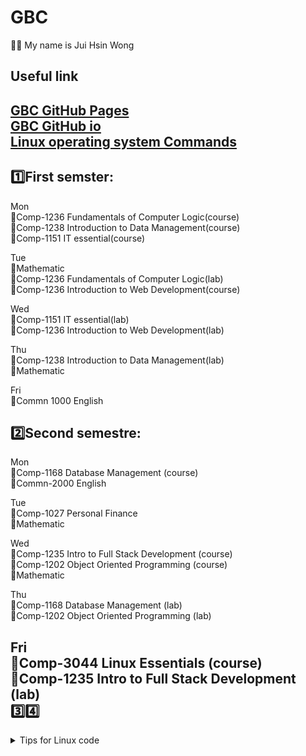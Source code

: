 # GBC
💁🏻 My name is Jui Hsin Wong

Useful link
---
[GBC GitHub Pages](https://pages.github.com/)<br>
[GBC GitHub io](https://spook0328.github.io/GBC/) <br>
[Linux operating system Commands](/cli.md)
---

1️⃣First semster:
---
Mon<br>
🤌Comp-1236 Fundamentals of Computer Logic(course)<br>
🤌Comp-1238  Introduction to Data Management(course)<br>
🤌Comp-1151 IT essential(course)<br>

Tue<br>
🤌Mathematic<br>
🤌Comp-1236 Fundamentals of Computer Logic(lab)<br>
🤌Comp-1236 Introduction to Web Development(course)<br>

Wed<br>
🤌Comp-1151 IT essential(lab)<br>
🤌Comp-1236 Introduction to Web Development(lab)<br>

Thu<br>
🤌Comp-1238  Introduction to Data Management(lab)<br>
🤌Mathematic<br>

Fri<br>
🤌Commn 1000 English

2️⃣Second semestre:
---
Mon<br>
🤌Comp-1168 Database Management (course)<br>
🤌Commn-2000 English<br>

Tue<br>
🤌Comp-1027 Personal Finance<br>
🤌Mathematic<br>

Wed<br>
🤌Comp-1235 Intro to Full Stack Development (course)<br>
🤌Comp-1202 Object Oriented Programming (course)<br>
🤌Mathematic<br>

Thu<br>
🤌Comp-1168 Database Management (lab)<br>
🤌Comp-1202 Object Oriented Programming (lab)<br>

Fri<br>
🤌Comp-3044 Linux Essentials (course)<br>
🤌Comp-1235 Intro to Full Stack Development (lab)<br>
3️⃣4️⃣<br>
---
<details>
<summary>Tips for Linux code</summary>
- ! : Exclamation mark
- @ : At sign
- "#" : Hash
- $ : Dollar sign
- % : Percent sign
- ^ : Caret
- & : Ampersand
- "*" : Asterisk
- ( : Left parenthesis
- ) : Right parenthesis
- ## Keyboard shortcuts
---
Shortcuts I frequently use: 
- Ctrl-C (copy)
- Ctrl-V (paste)
- Ctrl-Z (undo)
- Ctrl-X (Cut)
- Shortcuts I would like to start using: 
- Ctrl-A (select all)
- Win-D (show desktop)
- Ctrl-Shift V (Only paste the word and the format)
</details>
